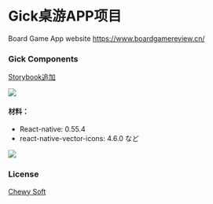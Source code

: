 # Gick桌游APP项目
Board Game App
website
https://www.boardgamereview.cn/

### Gick Components
[Storybook追加](https://chewy-soft.github.io/Gick/)

![](http://image.chewy-soft.cn/TIM%E6%88%AA%E5%9B%BE20181113072143.png)

#### 材料：
* React-native: 0.55.4
* react-native-vector-icons: 4.6.0
など

![](http://image.chewy-soft.cn/46.jpg)

### License
[Chewy Soft](http://www.chewy-soft.cn/)